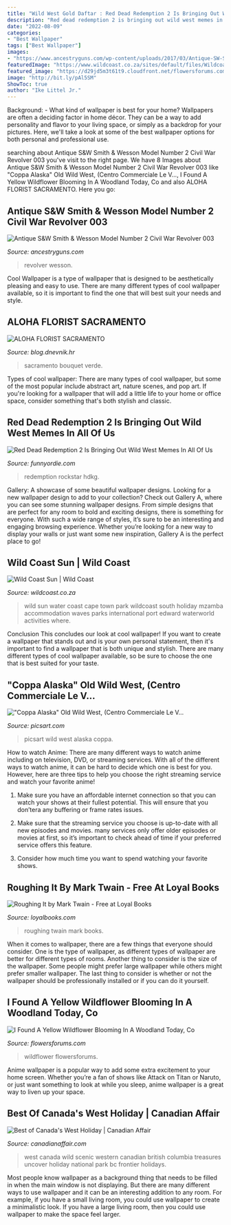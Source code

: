 ```yaml
---
title: "Wild West Gold Daftar : Red Dead Redemption 2 Is Bringing Out Wild West Memes In All Of Us"
description: "Red dead redemption 2 is bringing out wild west memes in all of us"
date: "2022-08-09"
categories:
- "Best Wallpaper"
tags: ["Best Wallpaper"]
images:
- "https://www.ancestryguns.com/wp-content/uploads/2017/03/Antique-SW-Smith-Wesson-Model-Number-2-Civil-War-Revolver-003.jpg"
featuredImage: "https://www.wildcoast.co.za/sites/default/files/Wildcoast-sun-waterworld_0.jpg"
featured_image: "https://d29jd5m3t61t9.cloudfront.net/flowersforums.com/images/fbfiles/images/IMG_5484_v_1401704483.JPG"
image: "http://bit.ly/pAl5SM"
ShowToc: true
author: "Ike Littel Jr."
---
```



Background: - What kind of wallpaper is best for your home?
Wallpapers are often a deciding factor in home décor. They can be a way to add personality and flavor to your living space, or simply as a backdrop for your pictures. Here, we'll take a look at some of the best wallpaper options for both personal and professional use.

	

		
searching about Antique S&amp;W Smith &amp; Wesson Model Number 2 Civil War Revolver 003 you've visit to the right page. We have 8 Images about Antique S&amp;W Smith &amp; Wesson Model Number 2 Civil War Revolver 003 like &quot;Coppa Alaska&quot; Old Wild West, (Centro Commerciale Le V..., I Found A Yellow Wildflower Blooming In A Woodland Today, Co and also ALOHA FLORIST SACRAMENTO. Here you go:
		
    
## Antique S&amp;W Smith &amp; Wesson Model Number 2 Civil War Revolver 003

<img loading=lazy src="https://www.ancestryguns.com/wp-content/uploads/2017/03/Antique-SW-Smith-Wesson-Model-Number-2-Civil-War-Revolver-003.jpg" onerror="this.onerror=null;this.src='https://tse1.mm.bing.net/th?id=OIP.fwHNGKi0U-zSl3srhPSe-wHaE8&amp;pid=15.1';" alt="Antique S&amp;W Smith &amp; Wesson Model Number 2 Civil War Revolver 003">

_Source: ancestryguns.com_

>revolver wesson. 

	

Cool Wallpaper is a type of wallpaper that is designed to be aesthetically pleasing and easy to use. There are many different types of cool wallpaper available, so it is important to find the one that will best suit your needs and style.

    
## ALOHA FLORIST SACRAMENTO

<img loading=lazy src="http://bit.ly/pAl5SM" onerror="this.onerror=null;this.src='https://tse4.mm.bing.net/th?id=OIP.lycazRfQW6FxEP2T95zNpQHaE8&amp;pid=15.1';" alt="ALOHA FLORIST SACRAMENTO">

_Source: blog.dnevnik.hr_

>sacramento bouquet verde. 

	

Types of cool wallpaper:
There are many types of cool wallpaper, but some of the most popular include abstract art, nature scenes, and pop art. If you're looking for a wallpaper that will add a little life to your home or office space, consider something that's both stylish and classic.

    
## Red Dead Redemption 2 Is Bringing Out Wild West Memes In All Of Us

<img loading=lazy src="https://cdn.vox-cdn.com/thumbor/IPDB2Cf-rkNzkyQgL8JrB9qqyZc=/0x0:1600x900/1520x1013/filters:focal(192x426:448x682)/cdn.vox-cdn.com/uploads/chorus_image/image/61897775/reddead.0.jpg" onerror="this.onerror=null;this.src='https://tse2.mm.bing.net/th?id=OIP.qHiI3fHjFG2eR_8Ba_UcwgHaE7&amp;pid=15.1';" alt="Red Dead Redemption 2 Is Bringing Out Wild West Memes In All Of Us">

_Source: funnyordie.com_

>redemption rockstar hdkg. 

	

Gallery: A showcase of some beautiful wallpaper designs.
Looking for a new wallpaper design to add to your collection? Check out Gallery A, where you can see some stunning wallpaper designs. From simple designs that are perfect for any room to bold and exciting designs, there is something for everyone. With such a wide range of styles, it’s sure to be an interesting and engaging browsing experience. Whether you’re looking for a new way to display your walls or just want some new inspiration, Gallery A is the perfect place to go!





	
	
    
## Wild Coast Sun | Wild Coast

<img loading=lazy src="https://www.wildcoast.co.za/sites/default/files/Wildcoast-sun-waterworld_0.jpg" onerror="this.onerror=null;this.src='https://tse4.mm.bing.net/th?id=OIP.CGWpwIx82rcX9h6_fn8ZtAHaE8&amp;pid=15.1';" alt="Wild Coast Sun | Wild Coast">

_Source: wildcoast.co.za_

>wild sun water coast cape town park wildcoast south holiday mzamba accommodation waves parks international port edward waterworld activities where. 

	

Conclusion
This concludes our look at cool wallpaper! If you want to create a wallpaper that stands out and is your own personal statement, then it's important to find a wallpaper that is both unique and stylish. There are many different types of cool wallpaper available, so be sure to choose the one that is best suited for your taste.

    
## &quot;Coppa Alaska&quot; Old Wild West, (Centro Commerciale Le V...

<img loading=lazy src="https://cdn13.picsart.com/34036793109.jpeg" onerror="this.onerror=null;this.src='https://tse1.mm.bing.net/th?id=OIP.2LuWvpuhpREka3RDQdXu2gHaJ4&amp;pid=15.1';" alt="&quot;Coppa Alaska&quot; Old Wild West, (Centro Commerciale Le V...">

_Source: picsart.com_

>picsart wild west alaska coppa. 

	

How to watch Anime: There are many different ways to watch anime including on television, DVD, or streaming services.
With all of the different ways to watch anime, it can be hard to decide which one is best for you. However, here are three tips to help you choose the right streaming service and watch your favorite anime!
1. Make sure you have an affordable internet connection so that you can watch your shows at their fullest potential. This will ensure that you don’tera any buffering or frame rates issues.

2. Make sure that the streaming service you choose is up-to-date with all new episodes and movies. many services only offer older episodes or movies at first, so it’s important to check ahead of time if your preferred service offers this feature.

3. Consider how much time you want to spend watching your favorite shows.

    
## Roughing It By Mark Twain - Free At Loyal Books

<img loading=lazy src="http://www.loyalbooks.com/image/detail/Roughing-It.jpg" onerror="this.onerror=null;this.src='https://tse1.mm.bing.net/th?id=OIP.fQnGA8tkcfk4-iZzSmZypAHaLt&amp;pid=15.1';" alt="Roughing It by Mark Twain - Free at Loyal Books">

_Source: loyalbooks.com_

>roughing twain mark books. 

	

When it comes to wallpaper, there are a few things that everyone should consider. One is the type of wallpaper, as different types of wallpaper are better for different types of rooms. Another thing to consider is the size of the wallpaper. Some people might prefer large wallpaper while others might prefer smaller wallpaper. The last thing to consider is whether or not the wallpaper should be professionally installed or if you can do it yourself.

    
## I Found A Yellow Wildflower Blooming In A Woodland Today, Co

<img loading=lazy src="https://d29jd5m3t61t9.cloudfront.net/flowersforums.com/images/fbfiles/images/IMG_5484_v_1401704483.JPG" onerror="this.onerror=null;this.src='https://tse3.mm.bing.net/th?id=OIP.KjYWf_c0tzZXSMlrj3JQ2AHaFj&amp;pid=15.1';" alt="I Found A Yellow Wildflower Blooming In A Woodland Today, Co">

_Source: flowersforums.com_

>wildflower flowersforums. 

	

Anime wallpaper is a popular way to add some extra excitement to your home screen. Whether you’re a fan of shows like Attack on Titan or Naruto, or just want something to look at while you sleep, anime wallpaper is a great way to liven up your space.

    
## Best Of Canada&#039;s West Holiday | Canadian Affair

<img loading=lazy src="https://www.canadianaffair.com/Images/canada/british-columbia/vancouver/best-of-canadas-west-2017/gallery/gall-e/max/yoho-national-park.jpg" onerror="this.onerror=null;this.src='https://tse3.mm.bing.net/th?id=OIP.1I_7dAU0P52DfWvZs67QeAHaEZ&amp;pid=15.1';" alt="Best of Canada&#039;s West Holiday | Canadian Affair">

_Source: canadianaffair.com_

>west canada wild scenic western canadian british columbia treasures uncover holiday national park bc frontier holidays. 

	

Most people know wallpaper as a background thing that needs to be filled in when the main window is not displaying. But there are many different ways to use wallpaper and it can be an interesting addition to any room. For example, if you have a small living room, you could use wallpaper to create a minimalistic look. If you have a large living room, then you could use wallpaper to make the space feel larger.

